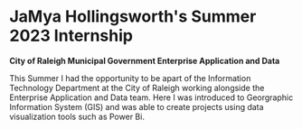 # JaMya Hollingsworth's Summer 2023 Internship
**City of Raleigh Municipal Government Enterprise Application and Data**

This Summer I had the opportunity to be apart of the Information Technology Department at the City of Raleigh 
working alongside the Enterprise Application and Data team. Here I was introduced to Georgraphic Information
System (GIS) and was able to create projects using data visualization tools such as Power Bi. 
